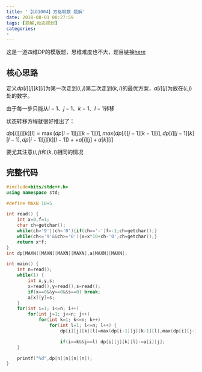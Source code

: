 ```yaml
---
title: '【LG1004】方格取数 题解'
date: 2018-08-01 08:27:59
tags: [题解,动态规划]
categories:
-    
---
```


这是一道四维DP的模版题，思维难度也不大，题目链接[here](https://www.luogu.org/problemnew/show/P1004)

<!--more-->

## 核心思路

定义$dp[i][j][k][l]$为第一次走到$(i,j)$第二次走到$(k,l)$的最优方案，$a[i][j]$为放在$(i,j)$处的数字。

由于每一步只能从$i-1$、$j-1$、$k-1$、$l-1$转移

状态转移方程就很好推出了：

$dp[i][j][k][l]=\max(dp[i-1][j][k-1][l],max(dp[i][j-1][k-1][l],dp[i][j-1][k][l-1],dp[i-1][j][k][l-1])++a[i][j]+a[k][l]$

要尤其注意$(i,j)$和$(k,l)$相同的情况



## 完整代码

```cpp
#include<bits/stdc++.h>
using namespace std;

#define MAXN 10+5

int read() {
    int x=0,f=1;
    char ch=getchar();
    while(ch>'9'||ch<'0'){if(ch=='-')f=-1;ch=getchar();}
    while(ch<='9'&&ch>='0'){x=x*10+ch-'0';ch=getchar();}
    return x*f;
}
int dp[MAXN][MAXN][MAXN][MAXN],a[MAXN][MAXN];

int main() {
    int n=read();
    while(1) {
        int x,y,s;
        x=read(),y=read(),s=read();
        if(x==0&&y==0&&s==0) break;
        a[x][y]=s;
    }
    for(int i=1; i<=n; i++)
        for(int j=1; j<=n; j++)
            for(int k=1; k<=n; k++)
                for(int l=1; l<=n; l++) {
                    dp[i][j][k][l]=max(dp[i-1][j][k-1][l],max(dp[i][j-1][k-1][l],max(dp[i][j-1][k][l-1],dp[i-1][j][k][l-1])))+a[i][j]+a[k][l];

                    if(i==k&&j==l) dp[i][j][k][l]-=a[i][j];
    }

    printf("%d",dp[n][n][n][n]);
}
```

